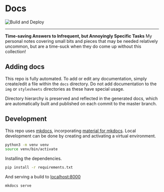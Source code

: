 # Docs

![Build and Deploy](https://github.com/jwblangley/docs/actions/workflows/publish.yml/badge.svg)

---

**Time-saving Answers to Infrequent, but Annoyingly Specific Tasks**
My personal notes covering small bits and pieces that may be needed relatively uncommon, but are a time-suck when they do come up without this collection!

## Adding docs
This repo is fully automated. To add or edit any documentation, simply create/edit a file within the `docs` directory. Do not add documentation to the `img` or `stylesheets` directories as these have special usage.

Directory hierarchy is preserved and reflected in the generated docs, which are automatically built and published on each commit to the master branch.

## Development
This repo uses [mkdocs](https://www.mkdocs.org/), incorporating [material for mkdocs](https://squidfunk.github.io/mkdocs-material/). Local development can be done by creating and activating a virtual environment.

```bash
python3 -m venv venv
source venv/bin/activate
```

Installing the dependencies.

```bash
pip install -r requirements.txt
```

And serving a build to [localhost:8000](http://localhost:8000)
```bash
mkdocs serve
```
